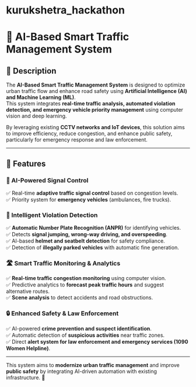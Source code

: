 # kurukshetra_hackathon
# 🚦 AI-Based Smart Traffic Management System  

## 📌 Description  
The **AI-Based Smart Traffic Management System** is designed to optimize urban traffic flow and enhance road safety using **Artificial Intelligence (AI) and Machine Learning (ML)**.  
This system integrates **real-time traffic analysis, automated violation detection, and emergency vehicle priority management** using computer vision and deep learning.  

By leveraging existing **CCTV networks and IoT devices**, this solution aims to improve efficiency, reduce congestion, and enhance public safety, particularly for emergency response and law enforcement.  

---

## 🌟 Features  

### 🚦 AI-Powered Signal Control  
✅ Real-time **adaptive traffic signal control** based on congestion levels.  
✅ Priority system for **emergency vehicles** (ambulances, fire trucks).  

### 🚗 Intelligent Violation Detection  
✅ **Automatic Number Plate Recognition (ANPR)** for identifying vehicles.  
✅ Detects **signal jumping, wrong-way driving, and overspeeding**.  
✅ AI-based **helmet and seatbelt detection** for safety compliance.  
✅ Detection of **illegally parked vehicles** with automatic fine generation.  

### 🛣️ Smart Traffic Monitoring & Analytics  
✅ **Real-time traffic congestion monitoring** using computer vision.  
✅ Predictive analytics to **forecast peak traffic hours** and suggest alternative routes.  
✅ **Scene analysis** to detect accidents and road obstructions.  

### 🔒 Enhanced Safety & Law Enforcement  
✅ AI-powered **crime prevention and suspect identification**.  
✅ Automatic detection of **suspicious activities** near traffic zones.  
✅ Direct **alert system for law enforcement and emergency services (1090 Women Helpline)**.  

---

This system aims to **modernize urban traffic management** and improve **public safety** by integrating AI-driven automation with existing infrastructure. 🚀

